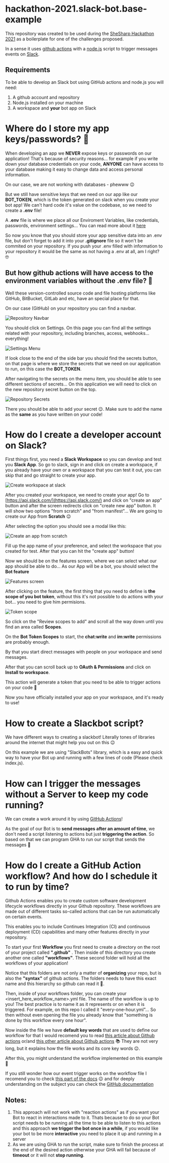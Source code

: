 # hackathon-2021.slack-bot.base-example

This repository was created to be used during the [SheSharp Hackathon 2021](https://www.shesharp.co/2021-hackathon/) as a boilerplate for one of the challenges proposed.

In a sense it uses [github actions](https://github.com/features/actions) with a [node.js](https://nodejs.org/en/) script to trigger messages events on [Slack](https://slack.com/intl/en-nl/).

## Requirements 

To be able to develop an Slack bot using GitHub actions and node.js you will need:

1. A github account and repository
1. Node.js installed on your machine
1. A workspace and **your** bot app on Slack

# Where do I store my app keys/passwords? 🤔

When developing an app we **NEVER** expose keys or passwords on our application! That's because of security reasons... for example if you write down your database credentials on your code, **ANYONE** can have access to your database making it easy to change data and access personal information.

On our case, we are not working with databases - phewww 😉 

But we still have sensitive keys that we need on our app like our **BOT_TOKEN**, which is the token generated on slack when you create your bot app! 
We can't hard code it's value on the codebase, so we need to create a **.env** file! 

A **.env** file is where we place all our Enviroment Variables, like credentials, passwords, environment settings... You can read more about it [here](https://dev.to/aadilraza339/what-is-env-file-in-node-js-3h6c)

So now you know that you should store your app sensitive data into an .env file, but don't forget to add it into your **.gitignore** file so it won't be commited on your repository. If you push your .env filled with information to your repository it would be the same as not having a .env at all, am I right? 🤓

## But how github actions will have access to the environment variables without the .env file? 🤨

Well these version-controlled source code and file hosting platforms like GitHub, BitBucket, GitLab and etc, have an special place for that.

On our case (GitHub) on your repository you can find a navbar.

![Repository Navbar](./docs/images/repositoryNavbar.png?raw=true "Repository Navbar")

You should click on Settings. On this page you can find all the settings related with your repository, including branches, access, webhooks... everything!

![Settings Menu](./docs/images/settingsMenu.png?raw=true "Settings Menu")

If look close to the end of the side bar you should find the secrets button, on that page is where we store the secrets that we need on our application to run, on this case the **BOT_TOKEN**.

After navigating to the secrets on the menu item, you should be able to see different sections of secrets... On this application we will need to click on the new repository secret button on the top.

![Repository Secrets](./docs/images/repositorySecrets.png?raw=true "Repository Secrets")

There you should be able to add your secret 😉. Make sure to add the name as the **same** as you have written on your code!

# How do I create a developer account on Slack?

First things first, you need a **Slack Workspace** so you can develop and test you **Slack App**. So go to slack, sign in and click on create a workspace, if you already have your own or a workspace that you can test it out, you can skip that and go straight to create your app.

![Create workspace at slack](./docs/images/createWorkspace.png?raw=true "Create workspace at slack")

After you created your workspace, we need to create your app! Go to [https://api.slack.com/](https://api.slack.com/) and click on "create an app" button and after the screen redirects click on "create new app" button. It will show two options "from scratch" and "from manifest"... We are going to create our App from **Scratch** 😉

After selecting the option you should see a modal like this:

![Create an app from scratch](./docs/images/appConfiguration-1.png?raw=true "Create an app from scratch")

Fill up the app name of your preference, and select the workspace that you created for test. After that you can hit the "create app" button!

Now we should be on the features screen, where we can select what our app should be able to do... As our App will be a bot, you should select the **Bot feature**

![Features screen](./docs/images/featureScreen.png?raw=true "Features screen")

After clicking on the feature, the first thing that you need to define is **the scope of you bot token**, without this it's not possible to do actions with your bot... you need to give him permisions.

![Token scope](./docs/images/scopeToken.png?raw=true "Token scope")

So click on the "Review scopes to add" and scroll all the way down until you find an area called **Scopes**.

On the **Bot Token Scopes** to start, the **chat:write** and **im:write** permissions are probably enough. 

By that you start direct messages with people on your workspace and send messages.

After that you can scroll back up to **OAuth & Permissions** and click on **Install to workspace**.

This action will generate a token that you need to be able to trigger actions on your code 🚀

Now you have officially installed your app on your workspace, and it's ready to use!

# How to create a Slackbot script?

We have different ways to creating a slackbot! Literally tones of libraries around the internet that might help you out on this 😉

On this example we are using "SlackBots" library, which is a easy and quick way to have your Bot up and running with a few lines of code (Please check index.js).

# How can I trigger the messages without a Server to keep my code running?

We can create a work around it by using [GitHub Actions](https://github.com/features/actions)! 

As the goal of our Bot is to **send messages after an amount of time**, we don't need a script listening to actions but just **triggering the action**.
So based on that we can program GHA to run our script that sends the messages 🚀

# How do I create a GitHub Action workflow? And how do I schedule it to run by time?

Github Actions enables you to create custom software development lifecycle workflows directly in your Github repository. These workflows are made out of different tasks so-called actions that can be run automatically on certain events.

This enables you to include Continues Integration (CI) and continuous deployment (CD) capabilities and many other features directly in your repository.

To start your first **Workflow** you first need to create a directory on the root of your project called **".github"** . Then inside of this directory you create another one called **"workflows"**. These second folder will hold all the workflows of your application! 

Notice that this folders are not only a matter of **organizing** your repo, but is also the **"syntax"** of github actions. The folders needs to have this exact name and this hierarchy so github can read it 🤖.

Then, inside of your workflows folder, you can create your <insert_here_workflow_name>.yml file. The name of the workflow is up to you! The best practice is to name it as it represents or on when it is triggered. For example, on this repo I called it "every-one-hour.yml"... So then without even opening the file you already know that "something is done by this workflow every one hour".

Now inside the file we have **default key words** that are used to define our workflow for that I would recomend you to read [this article about Github actions](https://medium.com/intelligentmachines/github-actions-basics-40a4d9b417f8) or/and [this other article about Github actions](https://gabrieltanner.org/blog/an-introduction-to-github-actions) 📚 They are not very long, but it explains how the file works and its core key words 😉.

After this, you might understand the workflow implemented on this example 🎉

If you still wonder how our event trigger works on the workflow file I recomend you to check [this part of the docs](https://docs.github.com/en/actions/learn-github-actions/events-that-trigger-workflows#schedule) 😉 and for deeply understanding on the subject you can check the [GitHub documentation](https://docs.github.com/en/actions)

## Notes:

1. This approach will not work with "reaction actions" as if you want your Bot to react in interactions made to it. Thats because to do so your Bot script needs to be running all the time to be able to listen to this actions and this approach **we trigger the bot once in a while**, if you would like your bot to be more **interactive** you need to place it up and running in a server
1. As we are using GHA to run the script, make sure to finish the process at the end of the desired action otherwise your GHA will fail because of **timeout** or it will not **stop running**.
